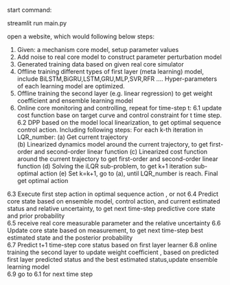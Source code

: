 start command:

streamlit run main.py
 
open a website, which would following below steps:

1.	Given: a mechanism core model, setup parameter values
2.	Add noise to real core model to construct parameter perturbation model  
3.	Generated training data based on given real core simulator 
4.	Offline training different types of first layer (meta learning) model, include BiLSTM,BiGRU,LSTM,GRU,MLP,SVR,RFR .... Hyper-parameters of each learning model are optimized. 
5.	Offline training the second layer (e.g. linear regression) to get weight coefficient and ensemble learning model
6.	Online core monitoring and controlling, repeat for time-step t:
  6.1	update cost function base on target curve and control constraint for t time step.
  6.2	DPP based on the model  local linearization, to get optimal sequence control action. Including following steps:
    For each k-th iteration in LQR_number:
    (a)	Get current trajectory   
    (b)	Linearized dynamics model around the current trajectory, to get first-order and second-order linear function
    (c)	Linearized cost function around the current trajectory to get first-order and second-order linear function
    (d)	Solving the iLQR sub-problem, to get k+1 iteration sub-optimal action
    (e)	Set k=k+1, go to (a), until LQR_number is reach. Final get optimal action  

  6.3	Execute first step action in optimal sequence action , or not
  6.4	Predict core state based on ensemble model, control action, and current estimated status and relative uncertainty, to get next time-step predictive core state  and prior probability  
  6.5	receive real core measurable parameter and the relative uncertainty 
  6.6	Update core state based on measurement, to get next time-step best estimated state and the posterior probability  
  6.7	Predict t+1 time-step core status  based on first layer learner 
  6.8	online training the second layer to update weight coefficient , based on predicted first layer predicted status and the best estimated status,update ensemble learning model  
  6.9	go to 6.1 for next time step






